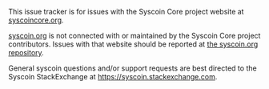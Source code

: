 This issue tracker is for issues with the Syscoin Core project website at
[syscoincore.org](https://syscoincore.org).

[syscoin.org](https://syscoin.org) is not connected with or maintained by the
Syscoin Core project contributors. Issues with that website should be reported
at [the syscoin.org
repository](https://github.com/syscoin-dot-org/syscoin.org/issues).

General syscoin questions and/or support requests are best directed to the
Syscoin StackExchange at https://syscoin.stackexchange.com.
